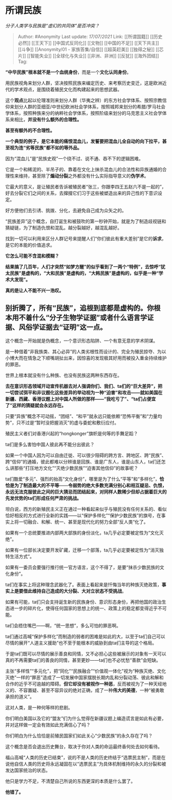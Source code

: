 # 所谓民族
*分子人类学与民族是“虚幻的共同体”是否冲突？*

> Author: #Anonymity
> Last update: *17/07/2021*
> Link: [[所谓国籍]] [[历史必然]] [[王天下]] [[中国式反同化]] [[文物]] [[中国的不足]] [[天下共主]] [[斗争]] [[Anonymity/01 - 家族答集/自信]] [[超英赶美]] [[独得之秘]] [[芯片]] [[智能失业]] [[全球化与失业]] [[非洲、非洲]] [[反犹]] [[海外团结]]
> Tag:

**“中华民族”根本就不是一个血统身份**，而是一个**文化认同身份**。

用民族视角来划分人群，坚决按照民族来编定历史、来考察历史变迁，这是欧洲近代的学术观点，是围绕着殖民文化而构建起来的思想武器。

这个**观点**比起以伦理准则来划分人群（华夷之辨）的东方社会学体系、按照宗教信仰来划分人群的亚细亚/中世纪欧洲社会学体系，按照城邦来划分的希腊/罗马社会学体系，按照种族来分的纳粹社会学体系，按照阶级来划分的马克思主义社会学体系来相比，**并没有什么额外的合理性。**

**甚至有额外的不合理性。**

**一个典型的例子，是它本能的痛恨混血儿，发誓要把混血儿全自动的向下拉平，甚至视为连“劣等民族”都不如的等外品。**

因为“混血儿”是“民族史观”一个绕不过、说不通、吞不下的逻辑困难。

它是一个和稀泥的、半吊子的、靠着在文化上抹杀混血儿的合法性和异族通婚的合理性来维持，甚至除了**煽动分裂**之外都没有什么实际指导意义的**伪学术**。

它最大的意义，是让殖民者告诉被殖民者“张三，你跟李四王五赵六不是一起的”，好去分裂它们之间的关系，去撺掇它们习于这些被塑造出来的异己性的下意识设定。

好方便他们去引诱、挑拨、分化，去避免自己成为众矢之的。

“民族差异”这个概念，自打诞生和被鼓吹的第一秒钟开始，就是为了制造歧视链和猜疑链，为了制造仇恨和混乱。越分裂越好，越混乱越好。

找到一切可以利用来区分人群记号来提醒人们“你们彼此有重大差别”是它的**诉求**，是它的本能的价值追求。

**它怎么可能不含混和模糊？**

**结果搞了几百年，人们才突然“如梦方醒”的似乎看到了一两个“特例”，去惊呼“犹太民族”是虚构的，“大和民族”是虚构的，“大韩民族”是虚构的，似乎是一种“学术大发现”。**

**真的是让人不能不兴一浩叹。**

## **别折腾了，所有“民族”，追根到底都是虚构的。你根本用不着什么“分子生物学证据”或者什么语言学证据、风俗学证据去“证明”这一点。**

这个概念一开始就是伪概念，一个意识形态陷阱、一个有意无意的学术阴谋。

是一种借着“非我族类、其心必异”的人类劣根性而设计的、完全为殖民掠夺、为以小博大而在情急之下顺嘴胡扯出来，因惊喜的发现极其好用而被投入重金持续维护的罪恶。

世界上根本就没有什么种族、也没有民族这两种东西存在。

**去在意识形态领域开动宣传机器去对人强调你们、我们、ta们的“巨大差异”，把一切尝试弭平和非议题化这些差异的举动视为一种“迫害”和攻击——就如美国在新疆、西藏、香港议题上对中国人所做的那样——“我吃亏了”、“ta们占便宜了”这样的猜疑就会永远存在。**

只要“异族”概念不可动摇，“团结”、“和平”就永远只能依赖“恐怖平衡”和“力量均势”，只不过是“暂时没把握消灭”的虚与委蛇和敷衍应付。

殖民主义者们对香港兴起的“hongkonger”旗帜是何等的手舞足蹈？

ta们是多么害怕中国人彼此再不能分出彼此？

如果一个中国人因为可以自由迁徙、可以很少阻碍的跨方言、跨地区、跨“民族”、跨“信仰”的通婚，彼此都难以分辨谁是回族、谁是广东人，谁是山东人，ta们还怎么讲那些“打压地方文化”“灭绝少数民族”“迫害其他信仰”的故事呢？

ta们酷爱“多元”、强烈的抬高“文化身份”，哪里是为了什么“平等”和“多样化”，**恰恰是为了制造最大的不平等**——**令弱势的绝大多数充满分别心和相互疑忌、仇恨，永远无法克服彼此之间的巨大猜忌而团结起来，对同样人数稀少但却占据着巨大的先发优势的ta们形成任何严肃的挑战。**

坦白说，西方的新殖民主义正在通过一种看起来似乎与殖民没有任何关系的、看似恰好相反的方式进行全新的实践——以“保护多样化”“保护少数民族”的旗号，在事实上将一切融合、和解、统一、甚至是现代化的努力全部“反人类“化了。

如果有一个总统要推进内部两大部族的身份淡化，ta几乎必定要被定性为“文化灭绝”。

如果有一位部长决定要开发矿藏，迁移一个部落，ta几乎必定要被定性为“消灭独特生活方式”。

如果有一委员会要强行推行统一官方语言，这个不得了，是要“抹杀少数民族的文化身份”。

ta们在事实上将这种理念武器化了。表面上看起来是忏悔当年的种族灭绝政策，**事实上是要借此维持自己造成的大分裂、大对立状态不受挑战**。

如果有可能，ta们只会支持诞生新的民族身份、意识形态身份，再把他国的政治生态进一步的碎片化，使得任何国家的思想上的统一、政策上的稳定都变得近乎不可能。

ta们会捂住嘴巴——啊，“统一思想”，多么可怕的罪恶啊。

ta们通过高喊“保护多样化”而制造的弱者的困难是如此的大，以至于ta们自己可以尽情的展开“人道主义援助”也不至于能根本的威胁到由ta们主导的这个格局。

于是ta们既可以尽情的展示善良和同情，又不必担心这些被展示的对象有一天可以真的不再需要ta们的善良的同情，甚至更妙——ta们也不必忧愁“善款”会短缺。

主张“多样性”“多元化”，把“同化”“民族融合”“价值观一体化”视为“种族灭绝、文化灭绝”一样的“罪恶”造成了一切发展中国家摆脱长期内乱和分裂动荡、彼此和解和合作的近乎不可逾越的障碍。**但它却没有被视作一种恶**，反而被视为了一种天经地义的、不容置疑、甚至不容异议的绝对正确，成了一种**伟大的美德**，一种“被勇敢承担的道义”。

这对人类，是一种何等样的悲剧。

你们明白美国以及它的“盟友”们为什么觉得在新疆议题上编造谎言是如此有必要，并对这样做一定会有效如此充满信心了吗？

你们明白为什么恰恰是前殖民国家们如此关心“少数民族”的永久存在了吗？

这个概念是否会退出历史舞台，取决于你对人类的命运最终香何处去如何看待。

福山高喊“人类的历史已结束”，说的不是人类的历史终结于“选票民主制”，而是在说他自信人类的历史将永远凝固在以“选票民主“为具体机制维持的永久的分裂和被发达国家统治的状态。

他只是学力不足，不清楚自己所说的东西更深的本质是什么罢了。

**他错了。**
